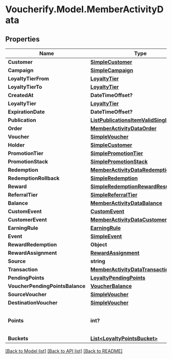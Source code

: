 # Voucherify.Model.MemberActivityData

## Properties

Name | Type | Description | Notes
------------ | ------------- | ------------- | -------------
**Customer** | [**SimpleCustomer**](SimpleCustomer.md) |  | [optional] 
**Campaign** | [**SimpleCampaign**](SimpleCampaign.md) |  | [optional] 
**LoyaltyTierFrom** | [**LoyaltyTier**](LoyaltyTier.md) |  | [optional] 
**LoyaltyTierTo** | [**LoyaltyTier**](LoyaltyTier.md) |  | [optional] 
**CreatedAt** | **DateTimeOffset?** |  | [optional] 
**LoyaltyTier** | [**LoyaltyTier**](LoyaltyTier.md) |  | [optional] 
**ExpirationDate** | **DateTimeOffset?** |  | [optional] 
**Publication** | [**ListPublicationsItemValidSingleVoucher**](ListPublicationsItemValidSingleVoucher.md) |  | [optional] 
**Order** | [**MemberActivityDataOrder**](MemberActivityDataOrder.md) |  | [optional] 
**Voucher** | [**SimpleVoucher**](SimpleVoucher.md) |  | [optional] 
**Holder** | [**SimpleCustomer**](SimpleCustomer.md) |  | [optional] 
**PromotionTier** | [**SimplePromotionTier**](SimplePromotionTier.md) |  | [optional] 
**PromotionStack** | [**SimplePromotionStack**](SimplePromotionStack.md) |  | [optional] 
**Redemption** | [**MemberActivityDataRedemption**](MemberActivityDataRedemption.md) |  | [optional] 
**RedemptionRollback** | [**SimpleRedemption**](SimpleRedemption.md) |  | [optional] 
**Reward** | [**SimpleRedemptionRewardResult**](SimpleRedemptionRewardResult.md) |  | [optional] 
**ReferralTier** | [**SimpleReferralTier**](SimpleReferralTier.md) |  | [optional] 
**Balance** | [**MemberActivityDataBalance**](MemberActivityDataBalance.md) |  | [optional] 
**CustomEvent** | [**CustomEvent**](CustomEvent.md) |  | [optional] 
**CustomerEvent** | [**MemberActivityDataCustomerEvent**](MemberActivityDataCustomerEvent.md) |  | [optional] 
**EarningRule** | [**EarningRule**](EarningRule.md) |  | [optional] 
**Event** | [**SimpleEvent**](SimpleEvent.md) |  | [optional] 
**RewardRedemption** | **Object** |  | [optional] 
**RewardAssignment** | [**RewardAssignment**](RewardAssignment.md) |  | [optional] 
**Source** | **string** |  | [optional] 
**Transaction** | [**MemberActivityDataTransaction**](MemberActivityDataTransaction.md) |  | [optional] 
**PendingPoints** | [**LoyaltyPendingPoints**](LoyaltyPendingPoints.md) |  | [optional] 
**VoucherPendingPointsBalance** | [**VoucherBalance**](VoucherBalance.md) |  | [optional] 
**SourceVoucher** | [**SimpleVoucher**](SimpleVoucher.md) |  | [optional] 
**DestinationVoucher** | [**SimpleVoucher**](SimpleVoucher.md) |  | [optional] 
**Points** | **int?** | The number of expired points. | [optional] 
**Buckets** | [**List&lt;LoyaltyPointsBucket&gt;**](LoyaltyPointsBucket.md) |  | [optional] 

[[Back to Model list]](../README.md#documentation-for-models) [[Back to API list]](../README.md#documentation-for-api-endpoints) [[Back to README]](../README.md)

